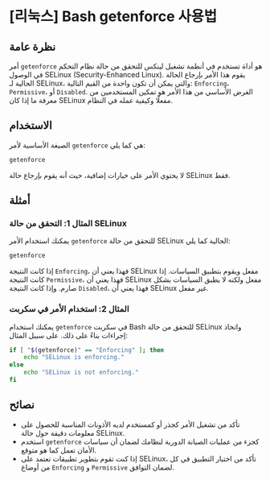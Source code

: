 # [리눅스] Bash getenforce 사용법

## نظرة عامة
أمر `getenforce` هو أداة تستخدم في أنظمة تشغيل لينكس للتحقق من حالة نظام التحكم في الوصول SELinux (Security-Enhanced Linux). يقوم هذا الأمر بإرجاع الحالة الحالية لـ SELinux، والتي يمكن أن تكون واحدة من القيم التالية: `Enforcing`، `Permissive`، أو `Disabled`. الغرض الأساسي من هذا الأمر هو تمكين المستخدمين من معرفة ما إذا كان SELinux مفعلًا وكيفية عمله في النظام.

## الاستخدام
الصيغة الأساسية لأمر `getenforce` هي كما يلي:

```bash
getenforce
```

لا يحتوي الأمر على خيارات إضافية، حيث أنه يقوم بإرجاع حالة SELinux فقط.

## أمثلة
### المثال 1: التحقق من حالة SELinux
يمكنك استخدام الأمر `getenforce` للتحقق من حالة SELinux الحالية كما يلي:

```bash
getenforce
```

إذا كانت النتيجة `Enforcing`، فهذا يعني أن SELinux مفعل ويقوم بتطبيق السياسات. إذا كانت النتيجة `Permissive`، فهذا يعني أن SELinux مفعل ولكنه لا يطبق السياسات بشكل صارم. وإذا كانت النتيجة `Disabled`، فهذا يعني أن SELinux غير مفعل.

### المثال 2: استخدام الأمر في سكربت
يمكنك استخدام `getenforce` في سكربت Bash للتحقق من حالة SELinux واتخاذ إجراءات بناءً على ذلك. على سبيل المثال:

```bash
if [ "$(getenforce)" == "Enforcing" ]; then
    echo "SELinux is enforcing."
else
    echo "SELinux is not enforcing."
fi
```

## نصائح
- تأكد من تشغيل الأمر كجذر أو كمستخدم لديه الأذونات المناسبة للحصول على معلومات دقيقة حول حالة SELinux.
- استخدم `getenforce` كجزء من عمليات الصيانة الدورية لنظامك لضمان أن سياسات الأمان تعمل كما هو متوقع.
- إذا كنت تقوم بتطوير تطبيقات تعتمد على SELinux، تأكد من اختبار التطبيق في كل من أوضاع `Enforcing` و `Permissive` لضمان التوافق.